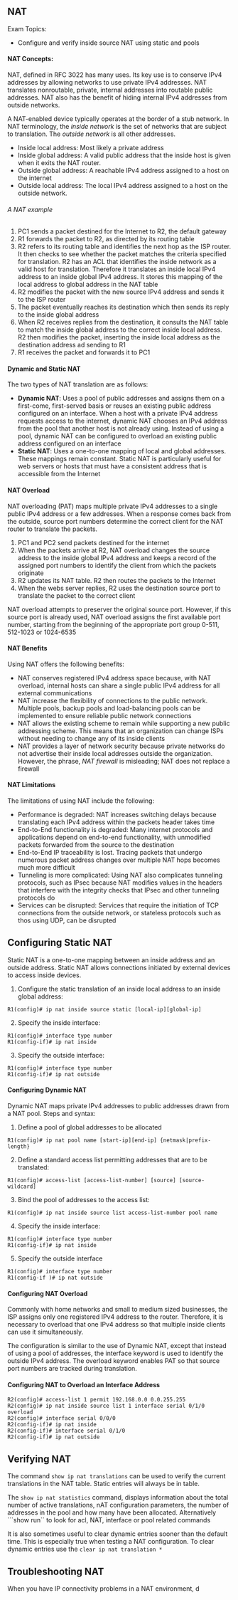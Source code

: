 ## NAT

Exam Topics:

- Configure and verify inside source NAT using static and pools

#### NAT Concepts:

NAT, defined in RFC 3022 has many uses. Its key use is to conserve IPv4 addresses by allowing networks to use private IPv4 addresses. NAT translates nonroutable, private, internal addresses into routable public addresses. NAT also has the benefit of hiding internal IPv4 addresses from outside networks.

A NAT-enabled device typically operates at the border of a stub network. 
In NAT terminology, the *inside network* is the set of networks that are subject to translation. The *outside network* is all other addresses.

- Inside local address: Most likely a private address
- Inside global address: A valid public address that the inside host is given when it exits the NAT router.
- Outside global address: A reachable IPv4 address assigned to a host on the internet
- Outside local address: The local IPv4 address assigned to a host on the outside network.

###### A NAT example

1. PC1 sends a packet destined for the Internet to R2, the default gateway
2. R1 forwards the packet to R2, as directed by its routing table
3. R2 refers to its routing table and identifies the next hop as the ISP router. It then checks to see whether the packet matches the criteria specified for translation. R2 has an ACL that identifies the inside network as a valid host for translation. Therefore it translates an inside local IPv4 address to an inside global IPv4 address. It stores this mapping of the local address to global address in the NAT table 
4. R2 modifies the packet with the new source IPv4 address and sends it to the ISP router
5. The packet eventually reaches its destination which then sends its reply to the inside global address
6. When R2 receives replies from the destination, it consults the NAT table to match the inside global address to the correct inside local address. R2 then modifies the packet, inserting the inside local address as the destination address ad sending to R1
7. R1 receives the packet and forwards it to PC1

#### Dynamic and Static NAT

The two types of NAT translation are as follows:
- **Dynamic NAT**: Uses a pool of public addresses and assigns them on a first-come, first-served basis or reuses an existing public address configured on an interface. When a host with a private IPv4 address requests access to the internet, dynamic NAT chooses an IPv4 address from the pool that another host is not already using. Instead of using a pool, dynamic NAT can be configured to overload an existing public address configured on an interface
- **Static NAT**: Uses a one-to-one mapping of local and global addresses. These mappings remain constant. Static NAT is particularly useful for web servers or hosts that must have a consistent address that is accessible from the Internet

#### NAT Overload

NAT overloading (PAT) maps multiple private IPv4 addresses to a single public IPv4 address or a few addresses. When a response comes back from the outside, source port numbers determine the correct client for the NAT router to translate the packets.

1. PC1 and PC2 send packets destined for the internet
2. When the packets arrive at R2, NAT overload changes the source address to the inside global IPv4 address and keeps a record of the assigned port numbers to identify the client from which the packets originate
3. R2 updates its NAT table. R2 then routes the packets to the Internet
4. When the webs server replies, R2 uses the destination source port to translate the packet to the correct client

NAT overload attempts to preserver the original source port. However, if this source port is already used, NAT overload assigns the first available port number, starting from the beginning of the appropriate port group 0-511, 512-1023 or 1024-6535

#### NAT Benefits

Using NAT offers the following benefits:
* NAT conserves registered IPv4 address space because, with NAT overload, internal hosts can share a single public IPv4 address for all external communications
* NAT increase the flexibility of connections to the public network. Multiple pools, backup pools and load-balancing pools can be implemented to ensure reliable public network connections
* NAT allows the existing scheme to remain while supporting a new public addressing scheme. This means that an organization can change ISPs without needing to change any of its inside clients
* NAT provides a layer of network security because private networks do not advertise their inside local addresses outside the organization. However, the phrase, *NAT firewall* is misleading; NAT does not replace a firewall

#### NAT Limitations

The limitations of using NAT include the following:

- Performance is degraded: NAT increases switching delays because translating each IPv4 address within the packets header takes time
- End-to-End functionality is degraded: Many internet protocols and applications depend on end-to-end functionality, with unmodified packets forwarded from the source to the destination
- End-to-End IP traceability is lost. Tracing packets that undergo numerous packet address changes over multiple NAT hops becomes much more difficult 
- Tunneling is more complicated: Using NAT also complicates tunneling protocols, such as IPsec because NAT modifies values in the headers that interfere with the integrity checks that IPsec and other tunneling protocols do
- Services can be disrupted: Services that require the initiation of TCP connections from the outside network, or stateless protocols such as thos using UDP, can be disrupted

## Configuring Static NAT

Static NAT is a one-to-one mapping between an inside address and an outside address. Static NAT allows connections initiated by external devices to access inside devices. 

1. Configure the static translation of an inside local address to an inside global address:
```
R1(config)# ip nat inside source static [local-ip][global-ip]
```

2. Specify the inside interface:
```
R1(config)# interface type number 
R1(config-if)# ip nat inside
```

3. Specify the outside interface:
```
R1(config)# interface type number
R1(config-if)# ip nat outside
```

#### Configuring Dynamic NAT

Dynamic NAT maps private IPv4 addresses to public addresses drawn from a NAT pool. Steps and syntax:

1. Define a pool of global addresses to be allocated
```
R1(config)# ip nat pool name [start-ip][end-ip] {netmask|prefix-length}
```

2. Define a standard access list permitting addresses that are to be translated:
```
R1(config)# access-list [access-list-number] [source] [source-wildcard]
```

3. Bind the pool of addresses to the access list:
```
R1(config)# ip nat inside source list access-list-number pool name
```

4. Specify the inside interface:
```
R1(config)# interface type number
R1(config-if)# ip nat inside
```

5. Specify the outside interface
```
R1(config)# interface type number
R1(config-if )# ip nat outside
```

#### Configuring NAT Overload 
Commonly with home networks and small to medium sized businesses, the ISP assigns only one registered IPv4 address to the router. Therefore, it is necessary to overload that one IPv4 address so that multiple inside clients can use it simultaneously.

The configuration is similar to the use of Dynamic NAT, except that instead of using a pool of addresses, the interface keyword is used to identify the outside IPv4 address.
The overload keyword enables PAT so that source port numbers are tracked during translation. 

#### Configuring NAT to Overload an Interface Address 
```
R2(config)# access-list 1 permit 192.168.0.0 0.0.255.255
R2(config)# ip nat inside source list 1 interface serial 0/1/0 overload 
R2(config)# interface serial 0/0/0
R2(config-if)# ip nat inside
R2(config-if)# interface serial 0/1/0
R2(config-if)# ip nat outside
```

## Verifying NAT

The command ```show ip nat translations``` can be used to verify the current translations in the NAT table. 
Static entries will always be in table.

The ```show ip nat statistics``` command, displays information about the total number of active translations, nAT configuration parameters, the number of addresses in the pool and how many have been allocated. Alternatively ```show run`` to look for acl, NAT, interface or pool related commands

It is also sometimes useful to clear dynamic entries sooner than the default time. This is especially true when testing a NAT configuration. To clear dynamic entries use the ```clear ip nat translation *``` 

## Troubleshooting NAT 

When you have IP connectivity problems in a NAT environment, d
